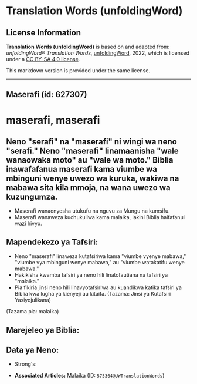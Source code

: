 # Translation Words (unfoldingWord)

## License Information

**Translation Words (unfoldingWord)** is based on and adapted from: _unfoldingWord® Translation Words_, [unfoldingWord](https://unfoldingword.org/utw), 2022, which is licensed under a [CC BY-SA 4.0 license](https://creativecommons.org/licenses/by-sa/4.0/legalcode.en).

This markdown version is provided under the same license.



--------------------------------

## Maserafi (id: 627307)

maserafi, maserafi
==================

Neno "serafi" na "maserafi" ni wingi wa neno "serafi." Neno "maserafi" linamaanisha "wale wanaowaka moto" au "wale wa moto." Biblia inawafafanua maserafi kama viumbe wa mbinguni wenye uwezo wa kuruka, wakiwa na mabawa sita kila mmoja, na wana uwezo wa kuzungumza.
-----------------------------------------------------------------------------------------------------------------------------------------------------------------------------------------------------------------------------------------------------------------------

* Maserafi wanaonyesha utukufu na nguvu za Mungu na kumsifu.
* Maserafi wanaweza kuchukuliwa kama malaika, lakini Biblia haifafanui wazi hivyo.

Mapendekezo ya Tafsiri:
-----------------------

* Neno "maserafi" linaweza kutafsiriwa kama "viumbe vyenye mabawa," "viumbe vya mbinguni wenye mabawa," au "viumbe watakatifu wenye mabawa."
* Hakikisha kwamba tafsiri ya neno hili linatofautiana na tafsiri ya "malaika."
* Pia fikiria jinsi neno hili linavyotafsiriwa au kuandikwa katika tafsiri ya Biblia kwa lugha ya kienyeji au kitaifa. (Tazama: Jinsi ya Kutafsiri Yasiyojulikana)

(Tazama pia: malaika)

Marejeleo ya Biblia:
--------------------

Data ya Neno:
-------------

* Strong's:

* **Associated Articles:** Malaika (ID: `575364@UWTranslationWords`)

